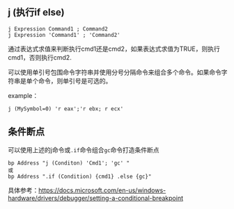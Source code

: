 ## j (执行if else)

```
j Expression Command1 ; Command2 
j Expression 'Command1' ; 'Command2' 
```


通过表达式求值来判断执行cmd1还是cmd2，如果表达式求值为TRUE，则执行cmd1，否则执行cmd2.

可以使用单引号包围命令字符串并使用分号分隔命令来组合多个命令。如果命令字符串是单个命令，则单引号是可选的。

example：
```
j (MySymbol=0) 'r eax';'r ebx; r ecx'
```


## 条件断点

可以使用上述的j命令或`.if`命令组合`gc`命令打造条件断点

```
bp Address "j (Conditon) 'Cmd1'; 'gc' "
或
bp Address ".if (Condition) {cmd1} .else {gc}"
```


具体参考：https://docs.microsoft.com/en-us/windows-hardware/drivers/debugger/setting-a-conditional-breakpoint
